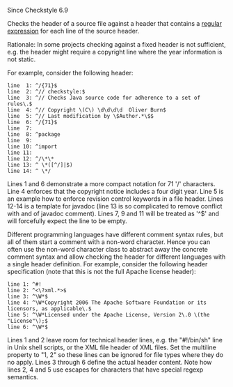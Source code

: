 Since Checkstyle 6.9

Checks the header of a source file against a header that contains a
[regular
expression](https://docs.oracle.com/javase/7/docs/api/java/util/regex/Pattern.html) for each line of the source header.

Rationale: In some projects checking against a fixed header is not sufficient, e.g. the header might require a
copyright line where the year information is not static.

For example, consider the following header:


    line  1: ^/{71}$
    line  2: ^// checkstyle:$
    line  3: ^// Checks Java source code for adherence to a set of rules\.$
    line  4: ^// Copyright \(C\) \d\d\d\d  Oliver Burn$
    line  5: ^// Last modification by \$Author.*\$$
    line  6: ^/{71}$
    line  7:
    line  8: ^package
    line  9:
    line 10: ^import
    line 11:
    line 12: ^/\*\*
    line 13: ^ \*([^/]|$)
    line 14: ^ \*/
            
Lines 1 and 6 demonstrate a more compact notation for 71 '/'
characters. Line 4 enforces that the copyright notice includes a
four digit year. Line 5 is an example how to enforce revision
control keywords in a file header. Lines 12-14 is a template for
javadoc (line 13 is so complicated to remove conflict with and of
javadoc comment). Lines 7, 9 and 11 will be treated as '\^$' and
will forcefully expect the line to be empty.

Different programming languages have different comment syntax
rules, but all of them start a comment with a non-word
character. Hence you can often use the non-word character
class to abstract away the concrete comment syntax and allow
checking the header for different languages with a single
header definition. For example, consider the following header
specification (note that this is not the full Apache license
header):


    line 1: ^#!
    line 2: ^<\?xml.*>$
    line 3: ^\W*$
    line 4: ^\W*Copyright 2006 The Apache Software Foundation or its licensors, as applicable\.$
    line 5: ^\W*Licensed under the Apache License, Version 2\.0 \(the "License"\);$
    line 6: ^\W*$
            
Lines 1 and 2 leave room for technical header lines, e.g. the
"#!/bin/sh" line in Unix shell scripts, or the XML file header
of XML files. Set the multiline property to "1, 2" so these
lines can be ignored for file types where they do no apply.
Lines 3 through 6 define the actual header content. Note how
lines 2, 4 and 5 use escapes for characters that have special
regexp semantics.
